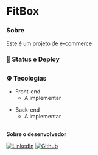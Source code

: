 # FitBox

### Sobre
Este é um projeto de e-commerce

### 🔗 Status e Deploy


##

### ⚙ Tecologias
- Front-end
  - A implementar
 <!--
  <img width="64" src="https://cdn.jsdelivr.net/gh/devicons/devicon/icons/javascript/javascript-original.svg" height="32" alt="javascript logo"  />
  <img width="64" src="https://cdn.jsdelivr.net/gh/devicons/devicon/icons/html5/html5-original.svg" height="32" alt="html5 logo"  />
  <img width="64" src="https://cdn.jsdelivr.net/gh/devicons/devicon/icons/css3/css3-original.svg" height="32" alt="css3 logo"  />
 -->
- Back-end
  - A implementar

##
**Sobre o desenvolvedor**

[![LinkedIn](https://img.shields.io/badge/LinkedIn-000?style=for-the-badge&logo=linkedin&logoColor=18c1f3)](https://www.linkedin.com/in/matheus-souza-anselmo-aba10a215/)
[![Github](https://img.shields.io/badge/Github-000?style=for-the-badge&logo=github&logoColor=FFF)](https://github.com/anselmosz)
